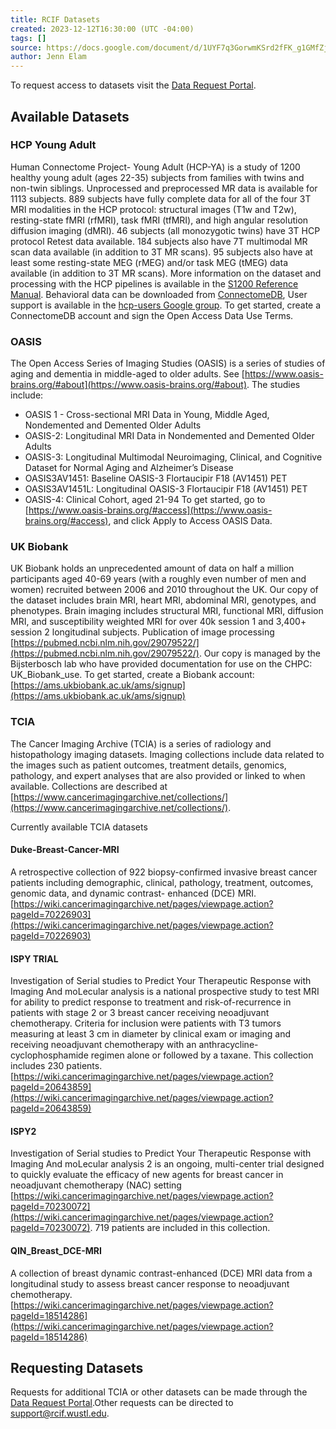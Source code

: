 ```yaml
---
title: RCIF Datasets
created: 2023-12-12T16:30:00 (UTC -04:00)
tags: []
source: https://docs.google.com/document/d/1UYF7q3GorwmKSrd2fFK_g1GMfZjsnkpLDqcHne1RVWQ/edit
author: Jenn Elam
---
```


To request access to datasets visit the [Data Request Portal](https://wustl.az1.qualtrics.com/jfe/form/SV_6gPG6D5xbpgF5Pg).

## Available Datasets

### HCP Young Adult
Human Connectome Project- Young Adult (HCP-YA) is a study of 1200 healthy young adult (ages 22-35) subjects from families with twins and non-twin siblings. Unprocessed and preprocessed MR data is available for 1113 subjects. 889 subjects have fully complete data for all of the four 3T MRI modalities in the HCP protocol: structural images (T1w and T2w), resting-state fMRI (rfMRI), task fMRI (tfMRI), and high angular resolution diffusion imaging (dMRI). 46 subjects (all monozygotic twins) have 3T HCP protocol Retest data available. 184 subjects also have 7T multimodal MR scan data available (in addition to 3T MR scans).  95 subjects also have at least some resting-state MEG (rMEG) and/or task MEG (tMEG) data available (in addition to 3T MR scans). More information on the dataset and processing with the HCP pipelines is available in the [S1200 Reference Manual](https://www.humanconnectome.org/storage/app/media/documentation/s1200/HCP_S1200_Release_Reference_Manual.pdf). Behavioral data can be downloaded from [ConnectomeDB](https://db.humanconnectome.org/data/projects/HCP_1200), User support is available in the [hcp-users Google group](https://groups.google.com/u/0/a/humanconnectome.org/g/hcp-users). To get started, create a ConnectomeDB account and sign the Open Access Data Use Terms.

### OASIS
The Open Access Series of Imaging Studies (OASIS) is a series of studies of aging and dementia in middle-aged to older adults. See [https://www.oasis-brains.org/#about](https://www.oasis-brains.org/#about). The studies include: 
* OASIS 1 - Cross-sectional MRI Data in Young, Middle Aged, Nondemented and Demented Older Adults
* OASIS-2: Longitudinal MRI Data in Nondemented and Demented Older Adults
* OASIS-3: Longitudinal Multimodal Neuroimaging, Clinical, and Cognitive Dataset for Normal Aging and Alzheimer’s Disease
* OASIS3AV1451: Baseline OASIS-3 Flortaucipir F18 (AV1451) PET 
* OASIS3AV1451L: Longitudinal OASIS-3 Flortaucipir F18 (AV1451) PET
* OASIS-4: Clinical Cohort, aged 21-94
To get started, go to [https://www.oasis-brains.org/#access](https://www.oasis-brains.org/#access), and click Apply to Access OASIS Data.

### UK Biobank
UK Biobank holds an unprecedented amount of data on half a million participants aged 40-69 years (with a roughly even number of men and women) recruited between 2006 and 2010 throughout the UK. Our copy of the dataset includes brain MRI, heart MRI, abdominal MRI, genotypes, and phenotypes. Brain imaging includes structural MRI, functional MRI, diffusion MRI, and susceptibility weighted MRI for over 40k session 1 and 3,400+ session 2 longitudinal subjects. Publication of image processing [https://pubmed.ncbi.nlm.nih.gov/29079522/](https://pubmed.ncbi.nlm.nih.gov/29079522/). Our copy is managed by the Bijsterbosch lab who have provided documentation for use on the CHPC: UK_Biobank_use. To get started, create a Biobank account: [https://ams.ukbiobank.ac.uk/ams/signup](https://ams.ukbiobank.ac.uk/ams/signup)

### TCIA
The Cancer Imaging Archive (TCIA) is a series of radiology and histopathology imaging datasets. Imaging collections include data related to the images such as patient outcomes, treatment details, genomics, pathology, and expert analyses that are also provided or linked to when available. Collections are described at [https://www.cancerimagingarchive.net/collections/](https://www.cancerimagingarchive.net/collections/).
 
Currently available TCIA datasets
#### Duke-Breast-Cancer-MRI
A retrospective collection of 922 biopsy-confirmed invasive breast cancer patients including demographic, clinical, pathology, treatment, outcomes, genomic data, and dynamic contrast- enhanced (DCE) MRI. [https://wiki.cancerimagingarchive.net/pages/viewpage.action?pageId=70226903](https://wiki.cancerimagingarchive.net/pages/viewpage.action?pageId=70226903)

#### ISPY TRIAL
Investigation of Serial studies to Predict Your Therapeutic Response with Imaging And moLecular analysis is a national prospective study to test MRI for ability to predict response to treatment and risk-of-recurrence in patients with stage 2 or 3 breast cancer receiving neoadjuvant chemotherapy. Criteria for inclusion were patients with T3 tumors measuring at least 3 cm in diameter by clinical exam or imaging and receiving neoadjuvant chemotherapy with an anthracycline-cyclophosphamide regimen alone or followed by a taxane. This collection includes 230 patients. [https://wiki.cancerimagingarchive.net/pages/viewpage.action?pageId=20643859](https://wiki.cancerimagingarchive.net/pages/viewpage.action?pageId=20643859)

#### ISPY2
Investigation of Serial studies to Predict Your Therapeutic Response with Imaging And moLecular analysis 2 is an ongoing, multi-center trial designed to quickly evaluate the efficacy of new agents for breast cancer in neoadjuvant chemotherapy (NAC) setting [https://wiki.cancerimagingarchive.net/pages/viewpage.action?pageId=70230072](https://wiki.cancerimagingarchive.net/pages/viewpage.action?pageId=70230072). 719 patients are included in this collection.

#### QIN_Breast_DCE-MRI
A collection of breast dynamic contrast-enhanced (DCE) MRI data from a longitudinal study to assess breast cancer response to neoadjuvant chemotherapy. [https://wiki.cancerimagingarchive.net/pages/viewpage.action?pageId=18514286](https://wiki.cancerimagingarchive.net/pages/viewpage.action?pageId=18514286)

## Requesting Datasets

Requests for additional TCIA or other datasets can be made through the [Data Request Portal](https://wustl.az1.qualtrics.com/jfe/form/SV_6gPG6D5xbpgF5Pg).Other requests can be directed to [support@rcif.wustl.edu](mailto:support@rcif.wustl.edu).
